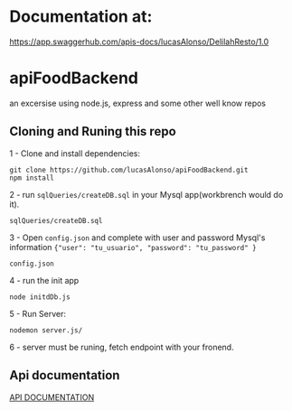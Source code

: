 # Documentation at:

https://app.swaggerhub.com/apis-docs/lucasAlonso/DelilahResto/1.0

# apiFoodBackend

an excersise using node.js, express and some other well know repos

## Cloning and Runing this repo

1 - Clone and install dependencies:

    git clone https://github.com/lucasAlonso/apiFoodBackend.git
    npm install

2 - run `sqlQueries/createDB.sql` in your Mysql app(workbrench would do it).

    sqlQueries/createDB.sql

3 - Open `config.json` and complete with user and password Mysql's information
`{"user": "tu_usuario", "password": "tu_password" }`

    config.json

4 - run the init app

    node initdDb.js

5 - Run Server:

    nodemon server.js/

6 - server must be runing, fetch endpoint with your fronend.

## Api documentation

[API DOCUMENTATION](https://app.swaggerhub.com/apis-docs/lucasAlonso/DelilahResto/1.0)
